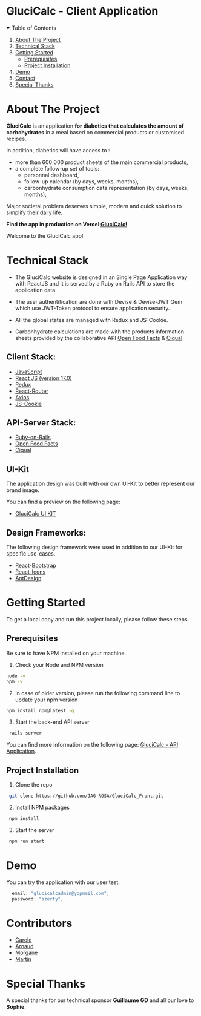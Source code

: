 <!-- PROJECT LOGO -->
# GluciCalc - Client Application

<!-- TABLE OF CONTENTS -->
<details open="open">
  <summary>Table of Contents</summary>
  <ol>
    <li>
      <a href="#about-the-project">About The Project</a>
    </li>
    <li>
      <a href="#technical-stack">Technical Stack</a>
    </li>
    <li>
      <a href="#getting-started">Getting Started</a>
      <ul>
        <li><a href="#prerequisites">Prerequisites</a></li>
        <li><a href="#project-installation">Project Installation</a></li>
      </ul>
    </li>
    <li><a href="#demo">Demo</a></li>
    <li><a href="#contact">Contact</a></li>
    <li><a href="#special-thanks">Special Thanks</a></li>
  </ol>
</details>

<!-- ABOUT THE PROJECT -->
# About The Project

**GluciCalc** is an application **for diabetics that calculates the amount of carbohydrates** in a meal based on commercial products or customised recipes.

In addition, diabetics will have access to :
- more than 600 000 product sheets of the main commercial products,
- a complete follow-up set of tools: 
    - personnal dashboard,
    - follow-up calendar (by days, weeks, months),
    - carbonhydrate consumption data representation (by days, weeks, months),

Major societal problem deserves simple, modern and quick solution to simplify their daily life.
 


**Find the app in production on Vercel [GluciCalc!](https://gluci-calc.vercel.app/)**

Welcome to the GluciCalc app!

<!-- Technical Stack -->
# Technical Stack
- The GluciCalc website is designed in an Single Page Application way with ReactJS and it is served by a Ruby on Rails API to store the application data.

- The user authentification are done with Devise & Devise-JWT Gem which use JWT-Token protocol to ensure application security.

- All the global states are managed with Redux and JS-Cookie.

- Carbonhydrate calculations are made with the products information sheets provided by the collaborative API [Open Food Facts](https://fr.openfoodfacts.org/) & [Ciqual](https://ciqual.anses.fr/).

## Client Stack:
* [JavaScript](https://developer.mozilla.org/fr/docs/Web/JavaScript)
* [React JS (version 17.0)](https://fr.reactjs.org/)
* [Redux](https://redux.js.org/)
* [React-Router](https://reactrouter.com/)
* [Axios](https://github.com/axios/axios)
* [JS-Cookie](https://github.com/js-cookie/js-cookie)

## API-Server Stack: 
* [Ruby-on-Rails](https://rubyonrails.org/)
* [Open Food Facts](https://fr.openfoodfacts.org/)
* [Ciqual](https://ciqual.anses.fr/)

## UI-Kit
The application design was built with our own UI-Kit to better represent our brand image.

You can find a preview on the following page: 
* [GluciCalc UI KIT](https://m-tessier.github.io/GluciCalc-Kit-UI/) 

## Design Frameworks:
The following design framework were used in addition to our UI-Kit for specific use-cases.

* [React-Bootstrap](https://react-bootstrap.github.io/)
* [React-Icons](https://react-icons.github.io/react-icons/)
* [AntDesign](https://ant.design/) 

<!-- GETTING STARTED -->
# Getting Started
To get a local copy and run this project locally, please follow these steps.

## Prerequisites

Be sure to have NPM installed on your machine.
1. Check your Node and NPM version
  ```sh
  node -v
  npm -v
  ```
2. In case of older version, please run the following command line to update your npm version
  ```sh
  npm install npm@latest -g
  ```
3. Start the back-end API server
  ```sh
   rails server
  ```
  You can find more information on the following page: [GluciCalc - API Application](https://github.com/carolemny/GluciCalc_Back.git).

## Project Installation

1. Clone the repo
  ```sh
   git clone https://github.com/JAG-ROSA/GluciCalc_Front.git
  ```
2. Install NPM packages
  ```sh
   npm install
  ```
3. Start the server
  ```sh
   npm run start
  ```

<!-- Demo -->
# Demo
You can try the application with our user test: 
```javascript
  email: "glucicalcadmin@yopmail.com",
  password: "azerty",
```

<!-- CONTACT -->
# Contributors
* [Carole](https://github.com/carolemny)
* [Arnaud](https://github.com/JAG-ROSA/)
* [Morgane](https://github.com/m-tessier)
* [Martin](https://github.com/Martinfzz)

# Special Thanks
A special thanks for our technical sponsor **Guillaume GD** and all our love to **Sophie**.
